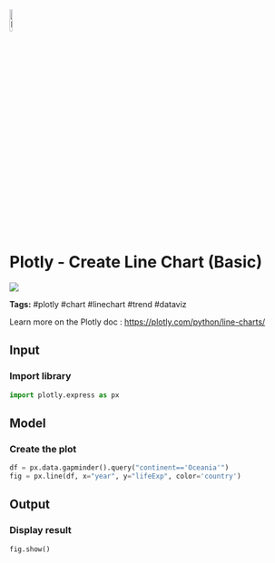 <img width="10%" alt="Naas" src="https://landen.imgix.net/jtci2pxwjczr/assets/5ice39g4.png?w=160"/>


# Plotly - Create Line Chart (Basic)
<a href="https://app.naas.ai/user-redirect/naas/downloader?url=https://raw.githubusercontent.com/jupyter-naas/awesome-notebooks/master/Plotly/Create%20Line%20Chart%20%28Basic%29.ipynb" target="_parent"><img src="https://naasai-public.s3.eu-west-3.amazonaws.com/open_in_naas.svg"/></a>

**Tags:** #plotly #chart #linechart #trend #dataviz

Learn more on the Plotly doc : https://plotly.com/python/line-charts/

## Input

### Import library


```python
import plotly.express as px
```

## Model

### Create the plot


```python
df = px.data.gapminder().query("continent=='Oceania'")
fig = px.line(df, x="year", y="lifeExp", color='country')
```

## Output

### Display result


```python
fig.show()
```
